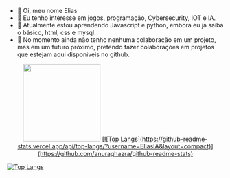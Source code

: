 - 👋 Oi, meu nome Elias
- 👀 Eu tenho interesse em jogos, programação, Cybersecurity, IOT e IA.
- 🌱 Atualmente estou aprendendo Javascript e python, embora eu já saiba o básico, html, css e mysql.
- 💞️ No momento ainda não tenho nenhuma colaboração em um projeto, mas em um futuro próximo, pretendo fazer colaborações em projetos que estejam aqui disponiveis no
github.


  
<div align="center">
  <a href="https://github.com/EliasIA">
  <img height="180em" src="https://github-readme-stats.vercel.app/api?username=EliasIA&show_icons=true&theme=dracula&include_all_commits=true&count_private=true"/>
  [![Top Langs](https://github-readme-stats.vercel.app/api/top-langs/?username=EliasIA&layout=compact)](https://github.com/anuraghazra/github-readme-stats)
</div>

  
[![Top Langs](https://github-readme-stats.vercel.app/api/top-langs/?username=EliasIA&layout=compact)](https://github.com/anuraghazra/github-readme-stats)
